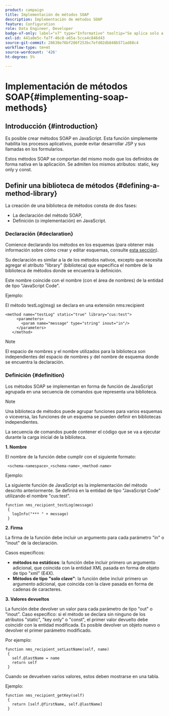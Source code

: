 ```yaml
---
product: campaign
title: Implementación de métodos SOAP
description: Implementación de métodos SOAP
feature: Configuration
role: Data Engineer, Developer
badge-v7-only: label="v7" type="Informative" tooltip="Se aplica solo a Campaign Classic v7"
exl-id: 441a0e5c-fa7f-46c8-a65a-5cca4c846d43
source-git-commit: 28638e76bf286f253bc7efd02db848b571ad88c4
workflow-type: tm+mt
source-wordcount: '426'
ht-degree: 5%

---
```


# Implementación de métodos SOAP{#implementing-soap-methods}



## Introducción {#introduction}

Es posible crear métodos SOAP en JavaScript. Esta función simplemente habilita los procesos aplicativos, puede evitar desarrollar JSP y sus llamadas en los formularios.

Estos métodos SOAP se comportan del mismo modo que los definidos de forma nativa en la aplicación. Se admiten los mismos atributos: static, key only y const.

## Definir una biblioteca de métodos {#defining-a-method-library}

La creación de una biblioteca de métodos consta de dos fases:

* La declaración del método SOAP,
* Definición (o implementación) en JavaScript.

### Declaración {#declaration}

Comience declarando los métodos en los esquemas (para obtener más información sobre cómo crear y editar esquemas, consulte [esta sección](../../configuration/using/about-schema-edition.md)).

Su declaración es similar a la de los métodos nativos, excepto que necesita agregar el atributo &quot;library&quot; (biblioteca) que especifica el nombre de la biblioteca de métodos donde se encuentra la definición.

Este nombre coincide con el nombre (con el área de nombres) de la entidad de tipo &quot;JavaScript Code&quot;.

Ejemplo:

El método testLog(msg) se declara en una extensión nms:recipient

```
<method name="testLog" static="true" library="cus:test">
     <parameters>
       <param name="message" type="string" inout="in"/>
     </parameters>
   </method>
```

>[!NOTE]
>
>El espacio de nombres y el nombre utilizados para la biblioteca son independientes del espacio de nombres y del nombre de esquema donde se encuentra la declaración.

### Definición {#definition}

Los métodos SOAP se implementan en forma de función de JavaScript agrupada en una secuencia de comandos que representa una biblioteca.

>[!NOTE]
>
>Una biblioteca de métodos puede agrupar funciones para varios esquemas o viceversa, las funciones de un esquema se pueden definir en bibliotecas independientes.

La secuencia de comandos puede contener el código que se va a ejecutar durante la carga inicial de la biblioteca.

**1. Nombre**

El nombre de la función debe cumplir con el siguiente formato:

```
 <schema-namespace>_<schema-name>_<method-name>
```

Ejemplo:

La siguiente función de JavaScript es la implementación del método descrito anteriormente. Se definirá en la entidad de tipo &quot;JavaScript Code&quot; utilizando el nombre &quot;cus:test&quot;.

```
function nms_recipient_testLog(message)
 {
   logInfo("*** " + message)
 }
```

**2. Firma**

La firma de la función debe incluir un argumento para cada parámetro &quot;in&quot; o &quot;inout&quot; de la declaración.

Casos específicos:

* **métodos no estáticos**: la función debe incluir primero un argumento adicional, que coincida con la entidad XML pasada en forma de objeto de tipo &quot;xml&quot; (E4X).
* **Métodos de tipo &quot;solo clave&quot;**: la función debe incluir primero un argumento adicional, que coincida con la clave pasada en forma de cadenas de caracteres.

**3. Valores devueltos**

La función debe devolver un valor para cada parámetro de tipo &quot;out&quot; o &quot;inout&quot;. Caso específico: si el método se declara sin ninguno de los atributos &quot;static&quot;, &quot;key only&quot; o &quot;const&quot;, el primer valor devuelto debe coincidir con la entidad modificada. Es posible devolver un objeto nuevo o devolver el primer parámetro modificado.

Por ejemplo:

```
function nms_recipient_setLastName(self, name)
 {
   self.@lastName = name
   return self
 }
```

Cuando se devuelven varios valores, estos deben mostrarse en una tabla.

Ejemplo:

```
function nms_recipient_getKey(self)
 {
   return [self.@firstName, self.@lastName]
 }
```
